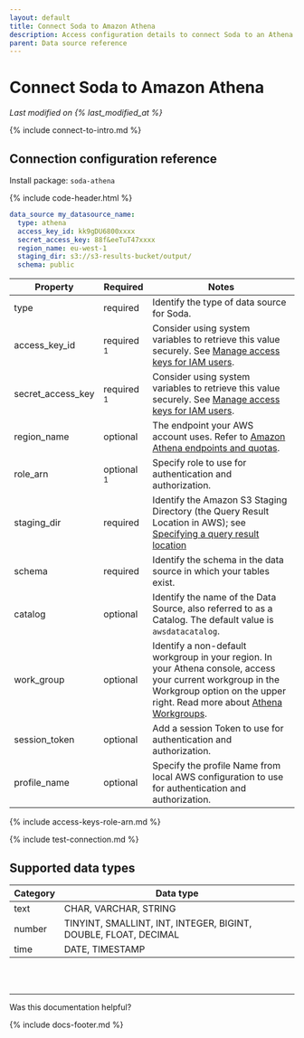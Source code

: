 ```yaml
---
layout: default
title: Connect Soda to Amazon Athena
description: Access configuration details to connect Soda to an Athena data source.
parent: Data source reference
---
```


# Connect Soda to Amazon Athena
<!--Linked to UI, access Shlink-->
*Last modified on {% last_modified_at %}*

{% include connect-to-intro.md %}

## Connection configuration reference
Install package: `soda-athena`

{% include code-header.html %}
```yaml
data_source my_datasource_name:
  type: athena
  access_key_id: kk9gDU6800xxxx
  secret_access_key: 88f&eeTuT47xxxx
  region_name: eu-west-1
  staging_dir: s3://s3-results-bucket/output/
  schema: public
```

| Property          | Required | Notes                                                      |
| ----------------- | -------- | ---------------------------------------------------------- |
| type              | required | Identify the type of data source for Soda.                 |
| access_key_id     | required <sup>1</sup> | Consider using system variables to retrieve this value securely. See <a href="https://docs.aws.amazon.com/IAM/latest/UserGuide/id_credentials_access-keys.html" target="_blank">Manage access keys for IAM users</a>.|
| secret_access_key | required <sup>1</sup> | Consider using system variables to retrieve this value securely. See <a href="https://docs.aws.amazon.com/IAM/latest/UserGuide/id_credentials_access-keys.html" target="_blank">Manage access keys for IAM users</a>.|
| region_name       | optional | The endpoint your AWS account uses. Refer to <a href="https://docs.aws.amazon.com/general/latest/gr/athena.html" target="_blank">Amazon Athena endpoints and quotas</a>. |
| role_arn          | optional <sup>1</sup> | Specify role to use for authentication and authorization. |
| staging_dir       | required | Identify the Amazon S3 Staging Directory (the Query Result Location in AWS); see <a href="https://docs.aws.amazon.com/athena/latest/ug/querying.html#query-results-specify-location" target="_blank">Specifying a query result location</a> |
| schema            | required | Identify the schema in the data source in which your tables exist. |
| catalog           | optional | Identify the name of the Data Source, also referred to as a Catalog. The default value is `awsdatacatalog`. |
| work_group        | optional | Identify a non-default workgroup in your region. In your Athena console, access your current workgroup in the Workgroup option on the upper right. Read more about <a href="https://docs.aws.amazon.com/athena/latest/ug/user-created-workgroups.html" target="_blank">Athena Workgroups</a>.
| session_token     | optional | Add a session Token to use for authentication and authorization. |
| profile_name      | optional | Specify the profile Name from local AWS configuration to use for authentication and authorization. |

{% include access-keys-role-arn.md %}

{% include test-connection.md %}

## Supported data types

| Category | Data type                                                       |
| -------- | --------------------------------------------------------------- |
| text     | CHAR, VARCHAR, STRING                                           |
| number   | TINYINT, SMALLINT, INT, INTEGER, BIGINT, DOUBLE, FLOAT, DECIMAL |
| time     | DATE, TIMESTAMP                                                 |

<br />
<br />

---

Was this documentation helpful?

<!-- LikeBtn.com BEGIN -->
<span class="likebtn-wrapper" data-theme="tick" data-i18n_like="Yes" data-ef_voting="grow" data-show_dislike_label="true" data-counter_zero_show="true" data-i18n_dislike="No"></span>
<script>(function(d,e,s){if(d.getElementById("likebtn_wjs"))return;a=d.createElement(e);m=d.getElementsByTagName(e)[0];a.async=1;a.id="likebtn_wjs";a.src=s;m.parentNode.insertBefore(a, m)})(document,"script","//w.likebtn.com/js/w/widget.js");</script>
<!-- LikeBtn.com END -->

{% include docs-footer.md %}

